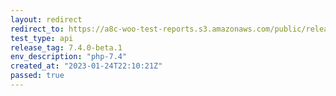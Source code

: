 ```yaml
---
layout: redirect
redirect_to: https://a8c-woo-test-reports.s3.amazonaws.com/public/release/7.4.0-beta.1/php-7.4/api/index.html
test_type: api
release_tag: 7.4.0-beta.1
env_description: "php-7.4"
created_at: "2023-01-24T22:10:21Z"
passed: true
---
```

